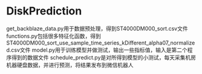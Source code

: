 # DiskPrediction
get_backblaze_data.py用于数据预处理，得到ST4000DM000_sort.csv文件
functions.py包括很多特征化函数，得到ST4000DM000_sort_use_sample_time_series_kDifferent_alpha07_normalized.csv文件
model.py用于训练模型并做测试，输出一些指标值，输入是第二个程序得到的数据文件
schedule_predict.py是对所得到模型的小测试，每天采集机房机器硬盘数据，并进行预测，将结果发布到微信机器人

